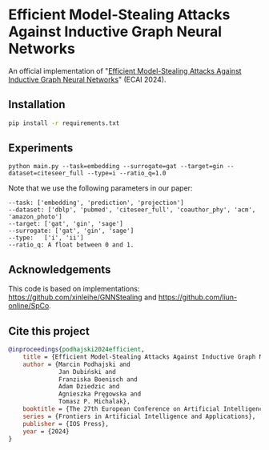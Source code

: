 # Efficient Model-Stealing Attacks Against Inductive Graph Neural Networks

An official implementation of "[Efficient Model-Stealing Attacks Against Inductive Graph Neural Networks](https://arxiv.org/abs/2405.12295)" (ECAI 2024).

## Installation

```bash
pip install -r requirements.txt
```

## Experiments

```
python main.py --task=embedding --surrogate=gat --target=gin --dataset=citeseer_full --type=i --ratio_q=1.0
```

Note that we use the following parameters in our paper:
```
--task: ['embedding', 'prediction', 'projection']
--dataset: ['dblp', 'pubmed', 'citeseer_full', 'coauthor_phy', 'acm', 'amazon_photo']
--target: ['gat', 'gin', 'sage']
--surrogate: ['gat', 'gin', 'sage']
--type:   ['i', 'ii']
--ratio_q: A float between 0 and 1.
```

## Acknowledgements
This code is based on implementations: https://github.com/xinleihe/GNNStealing and https://github.com/liun-online/SpCo.


## Cite this project

```bibtex
@inproceedings{podhajski2024efficient,
    title = {Efficient Model-Stealing Attacks Against Inductive Graph Neural Networks},
    author = {Marcin Podhajski and 
              Jan Dubiński and 
              Franziska Boenisch and
              Adam Dziedzic and
              Agnieszka Pręgowska and
              Tomasz P. Michalak},
    booktitle = {The 27th European Conference on Artificial Intelligence (ECAI 2024)},
    series = {Frontiers in Artificial Intelligence and Applications},
    publisher = {IOS Press},
    year = {2024}
}
```
